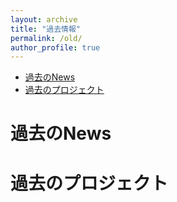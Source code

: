 ```yaml
---
layout: archive
title: "過去情報"
permalink: /old/
author_profile: true
---
```


- [過去のNews](#過去のNews)
- [過去のプロジェクト](#過去のプロジェクト)

# 過去のNews

# 過去のプロジェクト

